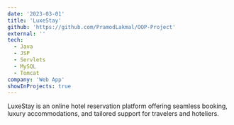 ```yaml
---
date: '2023-03-01'
title: 'LuxeStay'
github: 'https://github.com/PramodLakmal/OOP-Project'
external: ''
tech:
  - Java
  - JSP
  - Servlets
  - MySQL
  - Tomcat
company: 'Web App'
showInProjects: true
---
```


LuxeStay is an online hotel reservation platform offering seamless booking, luxury accommodations, and tailored support for travelers and hoteliers.